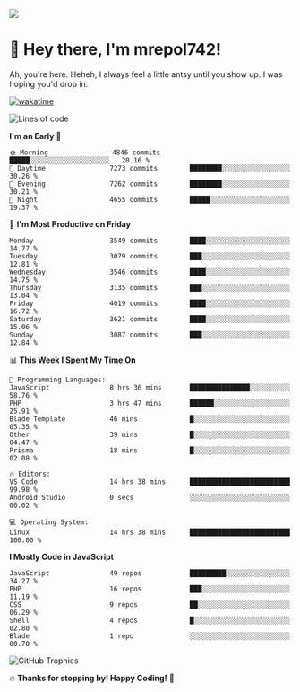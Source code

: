 ![](https://media.tenor.com/FUEC3dPyVhEAAAAM/welcome-back-minions.gif)

# 👋 Hey there, I'm mrepol742!
Ah, you're here. Heheh, 
I always feel a little antsy until you show up. I was hoping you'd drop in.

[![wakatime](https://wakatime.com/badge/user/8ad4afa2-1a56-40d1-a949-4663473915b6.svg)](https://wakatime.com/@mrepol742)

<!--START_SECTION:mrepol742-->
![Lines of code](https://img.shields.io/badge/From%20Hello%20World%20I%27ve%20Written-19.4%20million%20lines%20of%20code-blue)

**I'm an Early 🐤** 

```text
🌞 Morning                4846 commits        █████░░░░░░░░░░░░░░░░░░░░   20.16 % 
🌆 Daytime                7273 commits        ████████░░░░░░░░░░░░░░░░░   30.26 % 
🌃 Evening                7262 commits        ████████░░░░░░░░░░░░░░░░░   30.21 % 
🌙 Night                  4655 commits        █████░░░░░░░░░░░░░░░░░░░░   19.37 % 
```
📅 **I'm Most Productive on Friday** 

```text
Monday                   3549 commits        ████░░░░░░░░░░░░░░░░░░░░░   14.77 % 
Tuesday                  3079 commits        ███░░░░░░░░░░░░░░░░░░░░░░   12.81 % 
Wednesday                3546 commits        ████░░░░░░░░░░░░░░░░░░░░░   14.75 % 
Thursday                 3135 commits        ███░░░░░░░░░░░░░░░░░░░░░░   13.04 % 
Friday                   4019 commits        ████░░░░░░░░░░░░░░░░░░░░░   16.72 % 
Saturday                 3621 commits        ████░░░░░░░░░░░░░░░░░░░░░   15.06 % 
Sunday                   3087 commits        ███░░░░░░░░░░░░░░░░░░░░░░   12.84 % 
```


📊 **This Week I Spent My Time On** 

```text
💬 Programming Languages: 
JavaScript               8 hrs 36 mins       ███████████████░░░░░░░░░░   58.76 % 
PHP                      3 hrs 47 mins       ██████░░░░░░░░░░░░░░░░░░░   25.91 % 
Blade Template           46 mins             █░░░░░░░░░░░░░░░░░░░░░░░░   05.35 % 
Other                    39 mins             █░░░░░░░░░░░░░░░░░░░░░░░░   04.47 % 
Prisma                   18 mins             █░░░░░░░░░░░░░░░░░░░░░░░░   02.08 % 

🔥 Editors: 
VS Code                  14 hrs 38 mins      █████████████████████████   99.98 % 
Android Studio           0 secs              ░░░░░░░░░░░░░░░░░░░░░░░░░   00.02 % 

💻 Operating System: 
Linux                    14 hrs 38 mins      █████████████████████████   100.00 % 
```

**I Mostly Code in JavaScript** 

```text
JavaScript               49 repos            █████████░░░░░░░░░░░░░░░░   34.27 % 
PHP                      16 repos            ███░░░░░░░░░░░░░░░░░░░░░░   11.19 % 
CSS                      9 repos             ██░░░░░░░░░░░░░░░░░░░░░░░   06.29 % 
Shell                    4 repos             █░░░░░░░░░░░░░░░░░░░░░░░░   02.80 % 
Blade                    1 repo              ░░░░░░░░░░░░░░░░░░░░░░░░░   00.70 % 
```




<!--END_SECTION:mrepol742-->

![GitHub Trophies](https://github-profile-trophy.vercel.app/?username=mrepol742&theme=dracula)

🔥 **Thanks for stopping by! Happy Coding!** 🚀
